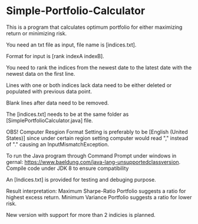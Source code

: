 # Simple-Portfolio-Calculator

This is a program that calculates optimum portfolio for either maximizing return or minimizing risk. 

You need an txt file as input, file name is [indices.txt].

Format for input is [rank indexA indexB].

You need to rank the indices from the newest date to the latest date with the newest data on the first line.

Lines with one or both indices lack data need to be either deleted or populated with previous data point. 

Blank lines after data need to be removed.

The [indices.txt] needs to be at the same folder as [SimplePortfolioCalculator.java] file.

OBS! Computer Resgion Format Setting is preferably to be [English (United States)] since under certain region setting computer would read "," instead of "." causing an InputMismatchException. 

To run the Java program through Command Prompt under windows in gernal: https://www.baeldung.com/java-lang-unsupportedclassversion. Compile code under JDK 8 to ensure compatibility

An [Indices.txt] is provided for testing and debuging purpose. 

Result interpretation: Maximum Sharpe-Ratio Portfolio suggests a ratio for highest excess return. Minimum Variance Portfolio suggests a ratio for lower risk. 

New version with support for more than 2 indicies is planned. 
